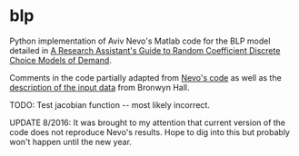 blp
===

Python implementation of Aviv Nevo's Matlab code for the BLP model detailed in 
<a href="http://www.nber.org/papers/t0221.pdf">A Research Assistant's Guide to Random Coefficient Discrete Choice Models of Demand</a>.

Comments in the code partially adapted from <a href ="http://faculty.wcas.northwestern.edu/~ane686/supplements/rc_dc_code.htm">Nevo's code</a> 
as well as the <a href="http://emlab.berkeley.edu/users/bhhall/e220c/readme.html">description of the input data</a> from Bronwyn Hall.

TODO: Test jacobian function -- most likely incorrect.

UPDATE 8/2016: It was brought to my attention that current version of the code does not reproduce Nevo's results. Hope to dig into this but probably won't happen until the new year.
